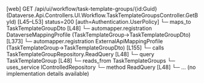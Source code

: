 [web] GET /api/ui/workflow/task-template-groups/{id:Guid}  (Dataverse.Api.Controllers.UI.Workflow.TaskTemplateGroupsController.GetById)  [L45–L53] status=200 [auth=Authentication.UserPolicy]
  └─ maps_to TaskTemplateGroupDto [L48]
    └─ automapper.registration DataverseMappingProfile (TaskTemplateGroup->TaskTemplateGroupDto) [L373]
    └─ automapper.registration ExternalApiMappingProfile (TaskTemplateGroup->TaskTemplateGroupDto) [L155]
  └─ calls TaskTemplateGroupRepository.ReadQuery [L48]
  └─ query TaskTemplateGroup [L48]
    └─ reads_from TaskTemplateGroups
  └─ uses_service IControlledRepository<TaskTemplateGroup>
    └─ method ReadQuery [L48]
      └─ ... (no implementation details available)

